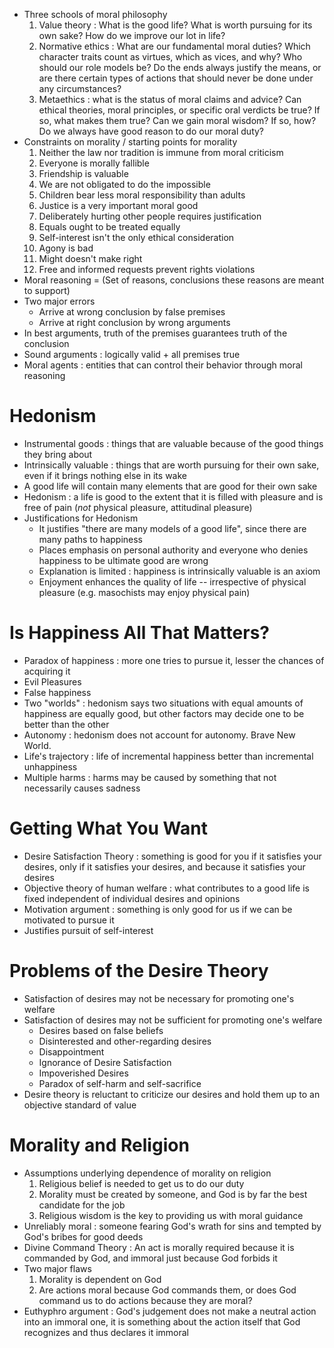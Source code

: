 - Three schools of moral philosophy
    1. Value theory : What is the good life? What is worth pursuing for its own
       sake? How do we improve our lot in life?
    2. Normative ethics : What are our fundamental moral duties? Which character
       traits count as virtues, which as vices, and why? Who should our role
       models be? Do the ends always justify the means, or are there certain
       types of actions that should never be done under any circumstances?
    3. Metaethics : what is the status of moral claims and advice? Can ethical
       theories, moral principles, or specific oral verdicts be true? If so,
       what makes them true? Can we gain moral wisdom? If so, how? Do we always
       have good reason to do our moral duty?
- Constraints on morality / starting points for morality
    1. Neither the law nor tradition is immune from moral criticism
    2. Everyone is morally fallible
    3. Friendship is valuable
    4. We are not obligated to do the impossible
    5. Children bear less moral responsibility than adults
    6. Justice is a very important moral good
    7. Deliberately hurting other people requires justification
    8. Equals ought to be treated equally
    9. Self-interest isn't the only ethical consideration
    10. Agony is bad
    11. Might doesn't make right
    12. Free and informed requests prevent rights violations
- Moral reasoning = (Set of reasons, conclusions these reasons are meant to
    support)
- Two major errors
    * Arrive at wrong conclusion by false premises
    * Arrive at right conclusion by wrong arguments
- In best arguments, truth of the premises guarantees truth of the conclusion
- Sound arguments : logically valid + all premises true
- Moral agents : entities that can control their behavior through moral
    reasoning

# Hedonism

- Instrumental goods : things that are valuable because of the good things they
    bring about
- Intrinsically valuable : things that are worth pursuing for their own sake,
    even if it brings nothing else in its wake
- A good life will contain many elements that are good for their own sake
- Hedonism : a life is good to the extent that it is filled with pleasure and is
    free of pain (*not* physical pleasure, attitudinal pleasure)
- Justifications for Hedonism
    + It justifies "there are many models of a good life", since there are many
        paths to happiness
    + Places emphasis on personal authority and everyone who denies happiness to
        be ultimate good are wrong
    + Explanation is limited : happiness is intrinsically valuable is an axiom
    + Enjoyment enhances the quality of life -- irrespective of physical
        pleasure (e.g. masochists may enjoy physical pain)

# Is Happiness All That Matters?

- Paradox of happiness : more one tries to pursue it, lesser the chances of
    acquiring it
- Evil Pleasures
- False happiness
- Two "worlds" : hedonism says two situations with equal amounts of happiness are
    equally good, but other factors may decide one to be better than the other
- Autonomy : hedonism does not account for autonomy. Brave New World.
- Life's trajectory : life of incremental happiness better than incremental
    unhappiness
- Multiple harms : harms may be caused by something that not necessarily causes
    sadness

# Getting What You Want

- Desire Satisfaction Theory : something is good for you if it satisfies your
    desires, only if it satisfies your desires, and because it satisfies your
    desires
- Objective theory of human welfare : what contributes to a good life is fixed
    independent of individual desires and opinions
- Motivation argument : something is only good for us if we can be
    motivated to pursue it
- Justifies pursuit of self-interest

# Problems of the Desire Theory

- Satisfaction of desires may not be necessary for promoting one's welfare
- Satisfaction of desires may not be sufficient for promoting one's welfare
    * Desires based on false beliefs
    * Disinterested and other-regarding desires
    * Disappointment
    * Ignorance of Desire Satisfaction
    * Impoverished Desires
    * Paradox of self-harm and self-sacrifice
- Desire theory is reluctant to criticize our desires and hold them up to an
  objective standard of value

# Morality and Religion

- Assumptions underlying dependence of morality on religion
    1. Religious belief is needed to get us to do our duty
    2. Morality must be created by someone, and God is by far the best candidate
       for the job
    3. Religious wisdom is the key to providing us with moral guidance
- Unreliably moral : someone fearing God's wrath for sins and tempted by God's
    bribes for good deeds
- Divine Command Theory : An act is morally required because it is commanded by
    God, and immoral just because God forbids it
- Two major flaws
    1. Morality is dependent on God
    2. Are actions moral because God commands them, or does God command us to do
       actions because they are moral?
- Euthyphro argument : God's judgement does not make a neutral action into an
    immoral one, it is something about the action itself that God recognizes and
    thus declares it immoral
